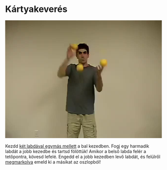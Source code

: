 # Kártyakeverés

![slam](/site/videos/poster/slam.jpg)

Kezdd [két labdával egymás mellett](/site/hu/oszlopok/README.md) a bal kezedben. Fogj egy harmadik labdát a jobb kezedbe és tartsd fölöttük! Amikor a belső labda felér a tetőpontra, kövesd lefelé. Engedd el a jobb kezedben levő labdát, és felülről [megmarkolva](/site/hu/marok/README.md) emeld ki a másikat az oszlopból!



